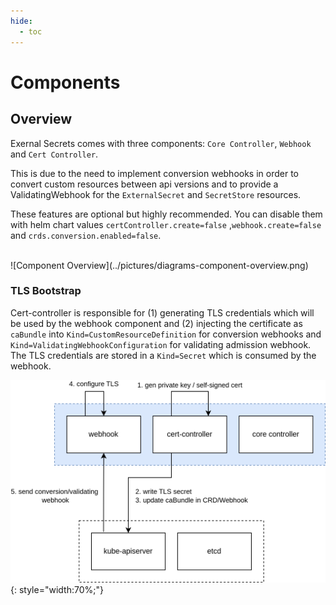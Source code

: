 ```yaml
---
hide:
  - toc
---
```


# Components

## Overview

Exernal Secrets comes with three components: `Core Controller`, `Webhook` and `Cert Controller`.

This is due to the need to implement conversion webhooks in order to convert custom resources between api versions and
to provide a ValidatingWebhook for the `ExternalSecret` and `SecretStore` resources.

These features are optional but highly recommended. You can disable them with helm chart values `certController.create=false` ,`webhook.create=false` and `crds.conversion.enabled=false`.

<br/>
![Component Overview](../pictures/diagrams-component-overview.png)

### TLS Bootstrap

Cert-controller is responsible for (1) generating TLS credentials which will be used by the webhook component and (2) injecting the certificate as `caBundle` into `Kind=CustomResourceDefinition` for conversion webhooks and `Kind=ValidatingWebhookConfiguration` for validating admission webhook. The TLS credentials are stored in a `Kind=Secret` which is consumed by the webhook.

![](../pictures/eso-threat-model-TLS%20Bootstrap.drawio.png){: style="width:70%;"}
